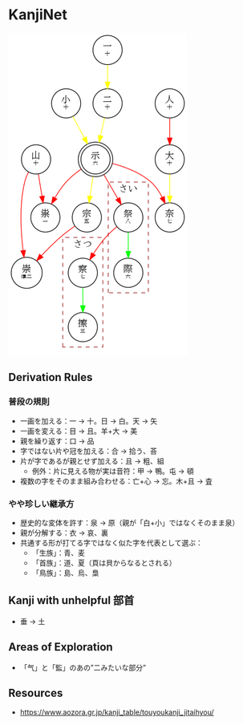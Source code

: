 # KanjiNet

![](shimesu.png)

## Derivation Rules

### 普段の規則

- 一画を加える：一 → 十。日 → 白。天 → 矢
- 一画を変える：目 → 且。羊+大 → 美
- 親を繰り返す：口 → 品
- 字ではない片や冠を加える：合 → 拾う、荅
- 片が字であるが親とせず加える：且 → 粗、組
  - 例外：片に見える物が実は音符：甲 → 鴨。屯 → 頓
- 複数の字をそのまま組み合わせる：亡+心 → 忘。木+且 → 査

### やや珍しい継承方

- 歴史的な変体を許す：泉 → 原（親が「白+小」ではなくそのまま泉）
- 親が分解する：衣 → 哀、裏
- 共通する形が打てる字ではなく似た字を代表として選ぶ：
  - 「生族」：青、麦
  - 「首族」：道、夏（頁は貝からなるとされる）
  - 「鳥族」：島、烏、梟

## Kanji with unhelpful 部首

- 垂 → 土

## Areas of Exploration

- 「气」と「監」のあの”二みたいな部分”

## Resources

- https://www.aozora.gr.jp/kanji_table/touyoukanji_jitaihyou/
